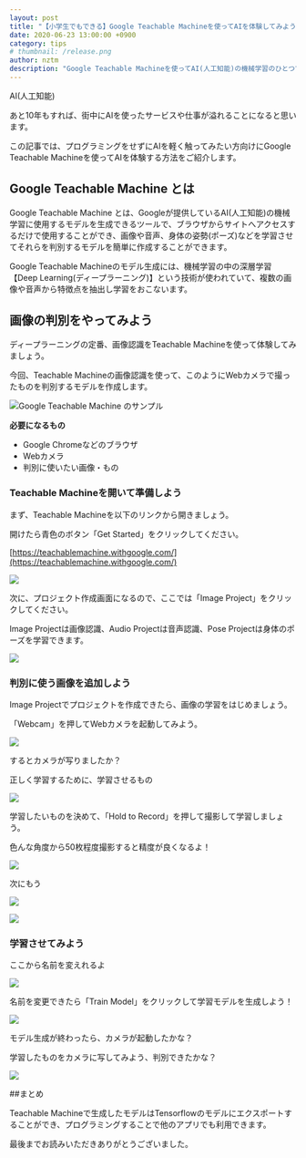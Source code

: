 ```yaml
---
layout: post
title: "【小学生でもできる】Google Teachable Machineを使ってAIを体験してみよう"
date: 2020-06-23 13:00:00 +0900
category: tips
# thumbnail: /release.png
author: nztm
description: "Google Teachable Machineを使ってAI(人工知能)の機械学習のひとつでもある画像認識をブラウザから簡単に体験する方法をご紹介します。Google Teachable Machineを使えばプログラミングをする必要はなく、どなたでも簡単にAI(人工知能)を扱うことができます。"
---
```


AI(人工知能)

あと10年もすれば、街中にAIを使ったサービスや仕事が溢れることになると思います。

この記事では、プログラミングをせずにAIを軽く触ってみたい方向けにGoogle Teachable Machineを使ってAIを体験する方法をご紹介します。

## Google Teachable Machine とは

Google Teachable Machine とは、Googleが提供しているAI(人工知能)の機械学習に使用するモデルを生成できるツールで、ブラウザからサイトへアクセスするだけで使用することができ、画像や音声、身体の姿勢(ポーズ)などを学習させてそれらを判別するモデルを簡単に作成することができます。

Google Teachable Machineのモデル生成には、機械学習の中の深層学習【Deep Learning(ディープラーニング)】という技術が使われていて、複数の画像や音声から特徴点を抽出し学習をおこないます。

## 画像の判別をやってみよう

ディープラーニングの定番、画像認識をTeachable Machineを使って体験してみましょう。

今回、Teachable Machineの画像認識を使って、このようにWebカメラで撮ったものを判別するモデルを作成します。

![Google Teachable Machine のサンプル](/assets/article/tips/technablemachine/example.gif)

**必要になるもの**

- Google Chromeなどのブラウザ
- Webカメラ
- 判別に使いたい画像・もの

### Teachable Machineを開いて準備しよう

まず、Teachable Machineを以下のリンクから開きましょう。

開けたら青色のボタン「Get Started」をクリックしてください。

[https://teachablemachine.withgoogle.com/](https://teachablemachine.withgoogle.com/)

![](/assets/article/tips/technablemachine/0001.png)

次に、プロジェクト作成画面になるので、ここでは「Image Project」をクリックしてください。

Image Projectは画像認識、Audio Projectは音声認識、Pose Projectは身体のポーズを学習できます。

![](/assets/article/tips/technablemachine/0002.png)

### 判別に使う画像を追加しよう

Image Projectでプロジェクトを作成できたら、画像の学習をはじめましょう。

「Webcam」を押してWebカメラを起動してみよう。

![](/assets/article/tips/technablemachine/0003.png)

するとカメラが写りましたか？

正しく学習するために、学習させるもの

![](/assets/article/tips/technablemachine/0004.png)

学習したいものを決めて、「Hold to Record」を押して撮影して学習しましょう。

色んな角度から50枚程度撮影すると精度が良くなるよ！

![](/assets/article/tips/technablemachine/0005.png)

次にもう

![](/assets/article/tips/technablemachine/0006.png)

![](/assets/article/tips/technablemachine/0007.png)

### 学習させてみよう

ここから名前を変えれるよ

![](/assets/article/tips/technablemachine/0008.png)

名前を変更できたら「Train Model」をクリックして学習モデルを生成しよう！

![](/assets/article/tips/technablemachine/0009.png)

モデル生成が終わったら、カメラが起動したかな？

学習したものをカメラに写してみよう、判別できたかな？

![](/assets/article/tips/technablemachine/00010.png)

##まとめ

Teachable Machineで生成したモデルはTensorflowのモデルにエクスポートすることができ、プログラミングすることで他のアプリでも利用できます。

最後までお読みいただきありがとうございました。
